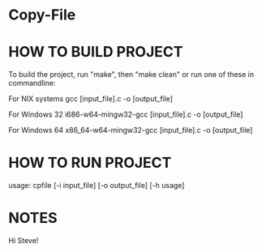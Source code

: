# Copy-File

# HOW TO BUILD PROJECT

To build the project, run "make", then "make clean"
or run one of these in commandline:

For NIX systems
  gcc [input_file].c -o [output_file]

For Windows 32
  i686-w64-mingw32-gcc [input_file].c -o [output_file]

For Windows 64
  x86_64-w64-mingw32-gcc [input_file].c -o [output_file]



# HOW TO RUN PROJECT

usage: cpfile [-i input_file] [-o output_file]
              [-h usage]

# NOTES
Hi Steve!
